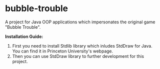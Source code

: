 # bubble-trouble
A project for Java OOP applications which impersonates the original game "Bubble Trouble".


**Installation Guide:**

1. First you need to install Stdlib library which inludes StdDraw for Java. You can find it in Princeton University's webpage.
2. Then you can use StdDraw library to further development for this project.
